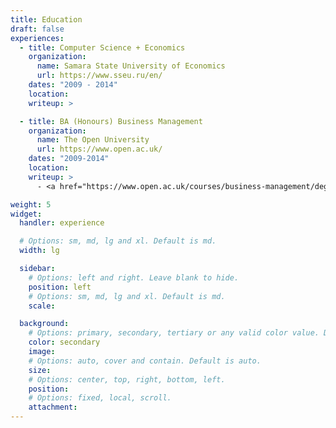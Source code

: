 ```yaml
---
title: Education
draft: false
experiences:
  - title: Computer Science + Economics
    organization:
      name: Samara State University of Economics
      url: https://www.sseu.ru/en/
    dates: "2009 - 2014"
    location: 
    writeup: >

  - title: BA (Honours) Business Management
    organization:
      name: The Open University
      url: https://www.open.ac.uk/
    dates: "2009-2014"
    location: 
    writeup: >
      - <a href="https://www.open.ac.uk/courses/business-management/degrees/ba-business-management-q91">About the course</a>

weight: 5
widget:
  handler: experience

  # Options: sm, md, lg and xl. Default is md.
  width: lg

  sidebar:
    # Options: left and right. Leave blank to hide.
    position: left
    # Options: sm, md, lg and xl. Default is md.
    scale:

  background:
    # Options: primary, secondary, tertiary or any valid color value. Default is primary.
    color: secondary
    image:
    # Options: auto, cover and contain. Default is auto.
    size:
    # Options: center, top, right, bottom, left.
    position:
    # Options: fixed, local, scroll.
    attachment:
---
```


